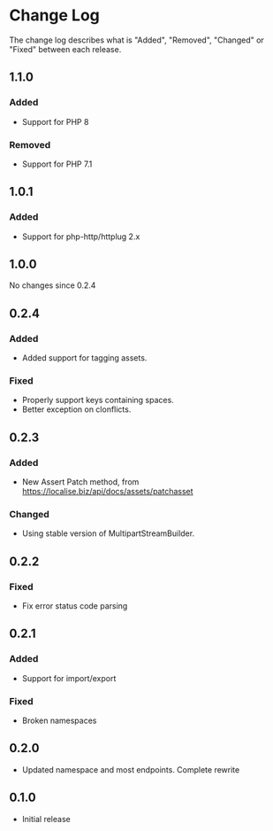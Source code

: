 # Change Log

The change log describes what is "Added", "Removed", "Changed" or "Fixed" between each release.

## 1.1.0

### Added

- Support for PHP 8

### Removed

- Support for PHP 7.1

## 1.0.1

### Added

- Support for php-http/httplug 2.x

## 1.0.0

No changes since 0.2.4

## 0.2.4

### Added

- Added support for tagging assets.

### Fixed

- Properly support keys containing spaces.
- Better exception on clonflicts.

## 0.2.3

### Added

- New Assert Patch method, from https://localise.biz/api/docs/assets/patchasset

### Changed

- Using stable version of MultipartStreamBuilder.

## 0.2.2

### Fixed

- Fix error status code parsing

## 0.2.1

### Added

- Support for import/export

### Fixed

- Broken namespaces

## 0.2.0

- Updated namespace and most endpoints. Complete rewrite

## 0.1.0

- Initial release
